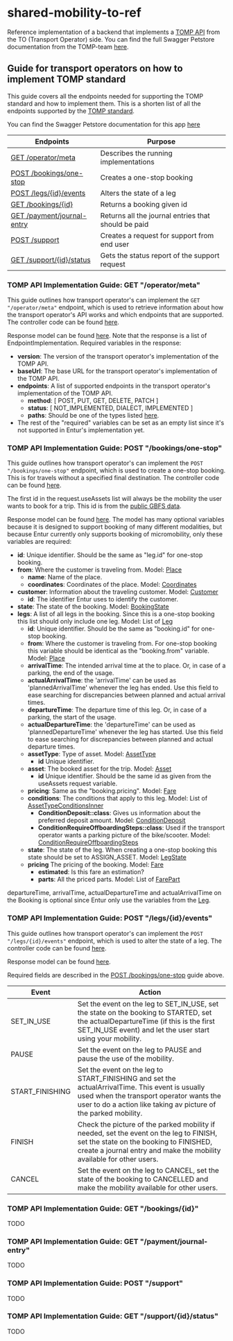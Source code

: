 # shared-mobility-to-ref

Reference implementation of a backend that implements a [TOMP API](https://github.com/TOMP-WG/TOMP-API) from the TO (Transport Operator) side.
You can find the full Swagger Petstore documentation from the TOMP-team 
[here](https://app.swaggerhub.com/apis-docs/TOMP-API-WG/transport-operator_maas_provider_api/1.5.0#/).

## Guide for transport operators on how to implement TOMP standard

This guide covers all the endpoints needed for supporting the TOMP standard and how to implement them. 
This is a shorten list of all the endpoints supported by the [TOMP standard](https://github.com/TOMP-WG/TOMP-API).

You can find the Swagger Petstore documentation for this app [here](https://petstore.swagger.io/?url=https://api.dev.entur.io/api-docs/shared-mobility-to-ref)

| Endpoints                                                                             | Purpose                                             |
|---------------------------------------------------------------------------------------|-----------------------------------------------------|
| [GET /operator/meta](#tomp-api-implementation-guide-get-operatormeta)                 | Describes the running implementations               |
| [POST /bookings/one-stop](#tomp-api-implementation-guide-post-bookingsone-stop)       | Creates a one-stop booking                          |
| [POST /legs/{id}/events](#tomp-api-implementation-guide-post-legsidevents)            | Alters the state of a leg                           |
| [GET /bookings/{id}](#tomp-api-implementation-guide-get-bookingsid)                   | Returns a booking given id                          |
| [GET /payment/journal-entry](#tomp-api-implementation-guide-get-paymentjournal-entry) | Returns all the journal entries that should be paid |
| [POST /support](#tomp-api-implementation-guide-post-support)                          | Creates a request for support from end user         |
| [GET /support/{id}/status](#tomp-api-implementation-guide-get-supportidstatus)        | Gets the status report of the support request       |

### TOMP API Implementation Guide: GET "/operator/meta"

This guide outlines how transport operator's can implement the `GET "/operator/meta"` endpoint, 
which is used to retrieve information about how the transport operator's API works and which endpoints that are supported. 
The controller code can be found [here](src/main/kotlin/no/entur/shared/mobility/to/ref/controller/OperatorController.kt).

Response model can be found [here](src/main/kotlin/no/entur/shared/mobility/to/ref/data/EndpointImplementation.kt). 
Note that the response is a list of EndpointImplementation. 
Required variables in the response:

- **version**: The version of the transport operator's implementation of the TOMP API.
- **baseUrl**: The base URL for the transport operator's implementation of the TOMP API.
- **endpoints**: A list of supported endpoints in the transport operator's implementation of the TOMP API.
  - **method**: [ POST, PUT, GET, DELETE, PATCH ]
  - **status**: [ NOT_IMPLEMENTED, DIALECT, IMPLEMENTED ]
  - **paths**: Should be one of the types listed [here](src/main/kotlin/no/entur/shared/mobility/to/ref/data/EndpointType.kt).
- The rest of the "required" variables can be set as an empty list since it's not supported in Entur's implementation yet.

### TOMP API Implementation Guide: POST "/bookings/one-stop"
This guide outlines how transport operator's can implement the `POST "/bookings/one-stop"` endpoint,
which is used to create a one-stop booking. This is for travels without a specified final destination.
The controller code can be found [here](src/main/kotlin/no/entur/shared/mobility/to/ref/controller/BookingsController.kt).

The first id in the request.useAssets list will always be the mobility the user wants to book for a trip. 
This id is from the [public GBFS data](https://developer.entur.org/pages-mobility-docs-mobility-v2).

Response model can be found [here](src/main/kotlin/no/entur/shared/mobility/to/ref/dto/Booking.kt).
The model has many optional variables because it is designed to support booking of many different modalities, 
but because Entur currently only supports booking of micromobility, only these variables are required:
- **id**: Unique identifier. Should be the same as "leg.id" for one-stop booking.
- **from**: Where the customer is traveling from. Model: [Place](src/main/kotlin/no/entur/shared/mobility/to/ref/dto/Place.kt)
  - **name**: Name of the place.
  - **coordinates**: Coordinates of the place. Model: [Coordinates](src/main/kotlin/no/entur/shared/mobility/to/ref/dto/Coordinates.kt)
- **customer**: Information about the traveling customer. Model: [Customer](src/main/kotlin/no/entur/shared/mobility/to/ref/dto/Customer.kt)
  - **id**: The identifier Entur uses to identify the customer.
- **state**: The state of the booking. Model: [BookingState](src/main/kotlin/no/entur/shared/mobility/to/ref/dto/BookingState.kt)
- **legs**: A list of all legs in the booking. Since this is a one-stop booking this list should only include one leg. 
    Model: List of [Leg](src/main/kotlin/no/entur/shared/mobility/to/ref/dto/Leg.kt)
  - **id**: Unique identifier. Should be the same as "booking.id" for one-stop booking.
  - **from**: Where the customer is traveling from. For one-stop booking this variable should be identical as the "booking.from" variable.
    Model: [Place](src/main/kotlin/no/entur/shared/mobility/to/ref/dto/Place.kt)
  - **arrivalTime**: The intended arrival time at the to place. Or, in case of a parking, the end of the usage.
  - **actualArrivalTime**: the 'arrivalTime' can be used as 'plannedArrivalTime' whenever the leg has ended. Use this field to ease 
    searching for discrepancies between planned and actual arrival times.
  - **departureTime**: The departure time of this leg. Or, in case of a parking, the start of the usage.
  - **actualDepartureTime**: the 'departureTime' can be used as 'plannedDepartureTime' whenever the leg has started. Use this field to ease
    searching for discrepancies between planned and actual departure times.
  - **assetType**: Type of asset. Model: [AssetType](src/main/kotlin/no/entur/shared/mobility/to/ref/dto/AssetType.kt)
    - **id** Unique identifier. 
  - **asset**: The booked asset for the trip. Model: [Asset](src/main/kotlin/no/entur/shared/mobility/to/ref/dto/Asset.kt)
    - **id** Unique identifier. Should be the same id as given from the useAssets request variable.
  - **pricing**: Same as the "booking.pricing". Model: [Fare](src/main/kotlin/no/entur/shared/mobility/to/ref/dto/Fare.kt)
  - **conditions**: The conditions that apply to this leg. 
    Model: List of [AssetTypeConditionsInner](src/main/kotlin/no/entur/shared/mobility/to/ref/dto/AssetTypeConditionsInner.kt)
    - **ConditionDeposit::class**: Gives us information about the preferred deposit amount. 
      Model: [ConditionDeposit](src/main/kotlin/no/entur/shared/mobility/to/ref/dto/ConditionDeposit.kt)
    - **ConditionRequireOffboardingSteps::class**: Used if the transport operator wants a parking picture of the bike/scooter.
      Model: [ConditionRequireOffboardingSteps](src/main/kotlin/no/entur/shared/mobility/to/ref/dto/ConditionRequireOffboardingSteps.kt)
  - **state**: The state of the leg. When creating a one-stop booking this state should be set to ASSIGN_ASSET. Model: [LegState](src/main/kotlin/no/entur/shared/mobility/to/ref/dto/LegState.kt)
  - **pricing** The pricing of the booking. Model: [Fare](src/main/kotlin/no/entur/shared/mobility/to/ref/dto/Fare.kt)
    - **estimated**: Is this fare an estimation?
    - **parts**: All the priced parts. Model: List of [FarePart](src/main/kotlin/no/entur/shared/mobility/to/ref/dto/FarePart.kt)

departureTime, arrivalTime, actualDepartureTime and actualArrivalTime on the Booking is optional 
since Entur only use the variables from the [Leg](src/main/kotlin/no/entur/shared/mobility/to/ref/dto/Leg.kt).

### TOMP API Implementation Guide: POST "/legs/{id}/events"

This guide outlines how transport operator's can implement the `POST "/legs/{id}/events"` endpoint, which is used to alter the state of a leg. 
The controller code can be found [here](src/main/kotlin/no/entur/shared/mobility/to/ref/controller/LegsController.kt).

Response model can be found [here](src/main/kotlin/no/entur/shared/mobility/to/ref/dto/Leg.kt).

Required fields are described in the [POST /bookings/one-stop](#tomp-api-implementation-guide-post-bookingsone-stop) guide above.

| Event           | Action                                                                                                                                                                                                         |
|-----------------|----------------------------------------------------------------------------------------------------------------------------------------------------------------------------------------------------------------|
| SET_IN_USE      | Set the event on the leg to SET_IN_USE, set the state on the booking to STARTED, set the actualDepartureTime (if this is the first SET_IN_USE event) and let the user start using your mobility.               |
| PAUSE           | Set the event on the leg to PAUSE and pause the use of the mobility.                                                                                                                                           |
| START_FINISHING | Set the event on the leg to START_FINISHING and set the actualArrivalTime. This event is usually used when the transport operator wants the user to do a action like taking av picture of the parked mobility. |
| FINISH          | Check the picture of the parked mobility if needed, set the event on the leg to FINISH, set the state on the booking to FINISHED, create a journal entry and make the mobility available for other users.      |
| CANCEL          | Set the event on the leg to CANCEL, set the state of the booking to CANCELLED and make the mobility available for other users.                                                                                 |

### TOMP API Implementation Guide: GET "/bookings/{id}"
TODO

### TOMP API Implementation Guide: GET "/payment/journal-entry"
TODO

### TOMP API Implementation Guide: POST "/support"
TODO

### TOMP API Implementation Guide: GET "/support/{id}/status"
TODO